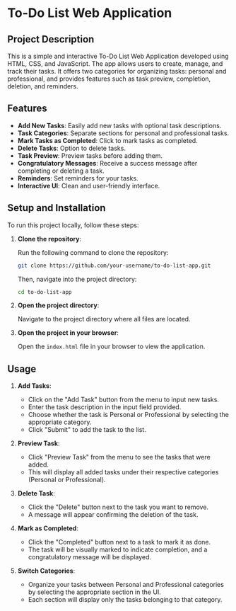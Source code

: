 # To-Do List Web Application
## Project Description
This is a simple and interactive To-Do List Web Application developed using HTML, CSS, and JavaScript. The app allows users to create, manage, and track their tasks. It offers two categories for organizing tasks: personal and professional, and provides features such as task preview, completion, deletion, and reminders.
## Features

- **Add New Tasks**: Easily add new tasks with optional task descriptions.
- **Task Categories**: Separate sections for personal and professional tasks.
- **Mark Tasks as Completed**: Click to mark tasks as completed.
- **Delete Tasks**: Option to delete tasks.
- **Task Preview**: Preview tasks before adding them.
- **Congratulatory Messages**: Receive a success message after completing or deleting a task.
- **Reminders**: Set reminders for your tasks.
- **Interactive UI**: Clean and user-friendly interface.

## Setup and Installation

To run this project locally, follow these steps:

1. **Clone the repository**:

    Run the following command to clone the repository:
    
    ```bash
    git clone https://github.com/your-username/to-do-list-app.git
    ```

    Then, navigate into the project directory:

    ```bash
    cd to-do-list-app
    ```

2. **Open the project directory**:

    Navigate to the project directory where all files are located.

3. **Open the project in your browser**:

    Open the `index.html` file in your browser to view the application.

## Usage

1. **Add Tasks**: 
   - Click on the "Add Task" button from the menu to input new tasks.
   - Enter the task description in the input field provided.
   - Choose whether the task is Personal or Professional by selecting the appropriate category.
   - Click "Submit" to add the task to the list.

2. **Preview Task**: 
   - Click "Preview Task" from the menu to see the tasks that were added.
   - This will display all added tasks under their respective categories (Personal or Professional).

3. **Delete Task**: 
   - Click the "Delete" button next to the task you want to remove.
   - A message will appear confirming the deletion of the task.

4. **Mark as Completed**: 
   - Click the "Completed" button next to a task to mark it as done.
   - The task will be visually marked to indicate completion, and a congratulatory message will be displayed.

5. **Switch Categories**: 
   - Organize your tasks between Personal and Professional categories by selecting the appropriate section in the UI.
   - Each section will display only the tasks belonging to that category.
